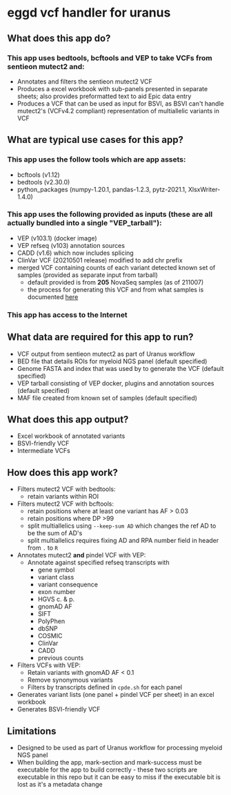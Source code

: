 # eggd vcf handler for uranus

## What does this app do?
### This app uses bedtools, bcftools and VEP to take VCFs from sentieon mutect2 and:
- Annotates and filters the sentieon mutect2 VCF
- Produces a excel workbook with sub-panels presented in separate sheets; also provides preformatted text to aid Epic data entry
- Produces a VCF that can be used as input for BSVI, as BSVI can't handle mutect2's (VCFv4.2 compliant) representation of multiallelic variants in VCF

## What are typical use cases for this app?
### This app uses the follow tools which are app assets:
* bcftools (v1.12)
* bedtools (v2.30.0)
* python_packages (numpy-1.20.1, pandas-1.2.3, pytz-2021.1, XlsxWriter-1.4.0)

### This app uses the following provided as inputs (these are all actually bundled into a single "VEP_tarball"):
* VEP (v103.1) (docker image)
* VEP refseq (v103) annotation sources
* CADD (v1.6) which now includes splicing
* ClinVar VCF (20210501 release) modified to add chr prefix
* merged VCF containing counts of each variant detected known set of samples (provided as separate input from tarball)
    * default provided is from <b>205</b> NovaSeq samples (as of 211007)
    * the process for generating this VCF and from what samples is documented [here](https://cuhbioinformatics.atlassian.net/wiki/spaces/URA/pages/2415591443/Creation+of+Myeloid+NovaSeq+samples+MAF+file)

### This app has access to the Internet

## What data are required for this app to run?
- VCF output from sentieon mutect2 as part of Uranus workflow
- BED file that details ROIs for myeloid NGS panel (default specified)
- Genome FASTA and index that was used by to generate the VCF (default specified)
- VEP tarball consisting of VEP docker, plugins and annotation sources (default specified)
- MAF file created from known set of samples (default specified)

## What does this app output?
- Excel workbook of annotated variants
- BSVI-friendly VCF
- Intermediate VCFs

## How does this app work?
- Filters mutect2 VCF with bedtools:
    - retain variants within ROI
- Filters mutect2 VCF with bcftools:
    - retain positions where at least one variant has AF > 0.03
    - retain positions where DP >99
    - split multiallelics using `--keep-sum AD` which changes the ref AD to be the sum of AD's
    - split multiallelics requires fixing AD and RPA number field in header from `.` to `R`
- Annotates mutect2 **and** pindel VCF with VEP:
    - Annotate against specified refseq transcripts with
        - gene symbol
        - variant class
        - variant consequence
        - exon number
        - HGVS c. & p.
        - gnomAD AF
        - SIFT
        - PolyPhen
        - dbSNP
        - COSMIC
        - ClinVar
        - CADD
        - previous counts
- Filters VCFs with VEP:
    - Retain variants with gnomAD AF < 0.1
    - Remove synonymous variants
    - Filters by transcripts defined in `cpde.sh` for each panel
- Generates variant lists (one panel + pindel VCF per sheet) in an excel workbook
- Generates BSVI-friendly VCF

## Limitations
- Designed to be used as part of Uranus workflow for processing myeloid NGS panel
- When building the app, mark-section and mark-success must be executable for the app to build correctly - these two scripts are executable in this repo but it can be easy to miss if the executable bit is lost as it's a metadata change
